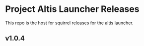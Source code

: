 # Project Altis Launcher Releases

This repo is the host for squirrel releases for the altis launcher. 

## v1.0.4
